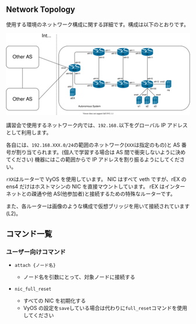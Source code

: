 ## Network Topology

使用する環境のネットワーク構成に関する詳細です。構成は以下のとおりです。

![network topology](assets/topology.drawio.svg)

講習会で使用するネットワーク内では、`192.168.`以下をグローバル IP アドレスとして利用します。

各自には、`192.168.XXX.0/24`の範囲のネットワーク(`XXX`は指定のもの)と AS 番号が割り当てられます。(個人で学習する場合は AS 間で衝突しないように決めてください)
機器にはこの範囲からで IP アドレスを割り振るようにしてください。

`rXX`はルーターで VyOS を使用しています。
NIC はすべて veth ですが、rEX の ens4 だけはホストマシンの NIC を直接マウントしています。
rEX はインターネットとの疎通や他 AS(他参加者)と接続するための特殊なルーターです。

また、各ルーターは画像のような構成で仮想ブリッジを用いて接続されています(L2)。


## コマンド一覧

### ユーザー向けコマンド

- `attach {ノード名}`
  - ノード名を引数にとって、対象ノードに接続する

- `nic_full_reset`
  - すべての NIC を初期化する
  - VyOS の設定を`save`している場合は代わりに`full_reset`コマンドを使用してください
